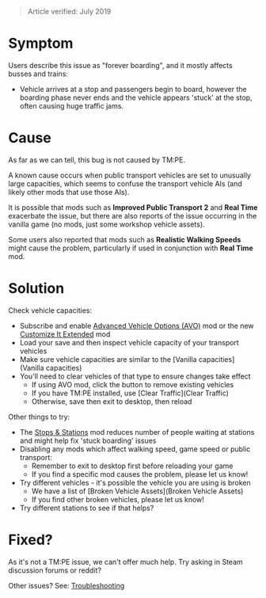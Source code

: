 > Article verified: July 2019

# Symptom

Users describe this issue as "forever boarding", and it mostly affects busses and trains:

* Vehicle arrives at a stop and passengers begin to board, however the boarding phase never ends and the vehicle appears 'stuck' at the stop, often causing huge traffic jams.

# Cause

As far as we can tell, this bug is not caused by TM:PE.

A known cause occurs when public transport vehicles are set to unusually large capacities, which seems to confuse the transport vehicle AIs (and likely other mods that use those AIs).

It is possible that mods such as **Improved Public Transport 2** and **Real Time** exacerbate the issue, but there are also reports of the issue occurring in the vanilla game (no mods, just some workshop vehicle assets).

Some users also reported that mods such as **Realistic Walking Speeds** might cause the problem, particularly if used in conjunction with **Real Time** mod.

# Solution

Check vehicle capacities:

* Subscribe and enable [Advanced Vehicle Options (AVO)](https://steamcommunity.com/sharedfiles/filedetails/?id=1548831935) mod or the new [Customize It Extended](https://steamcommunity.com/sharedfiles/filedetails/?id=1806759255) mod
* Load your save and then inspect vehicle capacity of your transport vehicles
* Make sure vehicle capacities are similar to the [Vanilla capacities](Vanilla capacities)
* You'll need to clear vehicles of that type to ensure changes take effect
    * If using AVO mod, click the button to remove existing vehicles
    * If you have TM:PE installed, use [Clear Traffic](Clear Traffic)
    * Otherwise, save then exit to desktop, then reload

Other things to try:

* The [Stops & Stations](https://steamcommunity.com/sharedfiles/filedetails/?id=1776052533) mod reduces number of people waiting at stations and might help fix 'stuck boarding' issues
* Disabling any mods which affect walking speed, game speed or public transport:
    * Remember to exit to desktop first before reloading your game
    * If you find a specific mod causes the problem, please let us know!
* Try different vehicles - it's possible the vehicle you are using is broken
    * We have a list of [Broken Vehicle Assets](Broken Vehicle Assets)
    * If you find other broken vehicles, please let us know!
* Try different stations to see if that helps?

# Fixed?

As it's not a TM:PE issue, we can't offer much help. Try asking in Steam discussion forums or reddit?

Other issues? See: [Troubleshooting](Troubleshooting)